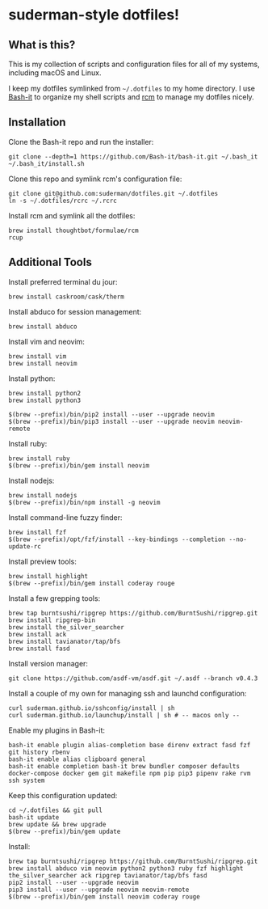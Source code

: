 suderman-style dotfiles!
========================

What is this?
-------------

This is my collection of scripts and configuration files for all of my systems, 
including macOS and Linux. 

I keep my dotfiles symlinked from `~/.dotfiles` to my home directory. I use 
[Bash-it](https://github.com/Bash-it/bash-it) to organize my shell scripts and 
[rcm](https://github.com/thoughtbot/rcm) to manage my dotfiles nicely.  

Installation
------------ 

Clone the Bash-it repo and run the installer:  

    git clone --depth=1 https://github.com/Bash-it/bash-it.git ~/.bash_it
    ~/.bash_it/install.sh

Clone this repo and symlink rcm's configuration file:  

    git clone git@github.com:suderman/dotfiles.git ~/.dotfiles
    ln -s ~/.dotfiles/rcrc ~/.rcrc   

Install rcm and symlink all the dotfiles:  

    brew install thoughtbot/formulae/rcm
    rcup

Additional Tools
-----------------

Install preferred terminal du jour:

    brew install caskroom/cask/therm

Install abduco for session management:

    brew install abduco

Install vim and neovim:  

    brew install vim
    brew install neovim

Install python:  

    brew install python2
    brew install python3
	
    $(brew --prefix)/bin/pip2 install --user --upgrade neovim
    $(brew --prefix)/bin/pip3 install --user --upgrade neovim neovim-remote

Install ruby:

    brew install ruby
    $(brew --prefix)/bin/gem install neovim

Install nodejs:

    brew install nodejs
    $(brew --prefix)/bin/npm install -g neovim

Install command-line fuzzy finder:  

    brew install fzf
    $(brew --prefix)/opt/fzf/install --key-bindings --completion --no-update-rc

Install preview tools:

    brew install highlight
    $(brew --prefix)/bin/gem install coderay rouge

Install a few grepping tools:  

    brew tap burntsushi/ripgrep https://github.com/BurntSushi/ripgrep.git
    brew install ripgrep-bin
    brew install the_silver_searcher
    brew install ack
    brew install tavianator/tap/bfs
    brew install fasd

Install version manager:  

    git clone https://github.com/asdf-vm/asdf.git ~/.asdf --branch v0.4.3

Install a couple of my own for managing ssh and launchd configuration:

    curl suderman.github.io/sshconfig/install | sh
    curl suderman.github.io/launchup/install | sh # -- macos only --

Enable my plugins in Bash-it:

    bash-it enable plugin alias-completion base direnv extract fasd fzf git history rbenv
    bash-it enable alias clipboard general
    bash-it enable completion bash-it brew bundler composer defaults docker-compose docker gem git makefile npm pip pip3 pipenv rake rvm ssh system

Keep this configuration updated:

    cd ~/.dotfiles && git pull
    bash-it update    
    brew update && brew upgrade
    $(brew --prefix)/bin/gem update

Install:

    brew tap burntsushi/ripgrep https://github.com/BurntSushi/ripgrep.git
    brew install abduco vim neovim python2 python3 ruby fzf highlight the_silver_searcher ack ripgrep tavianator/tap/bfs fasd
    pip2 install --user --upgrade neovim
    pip3 install --user --upgrade neovim neovim-remote
    $(brew --prefix)/bin/gem install neovim coderay rouge